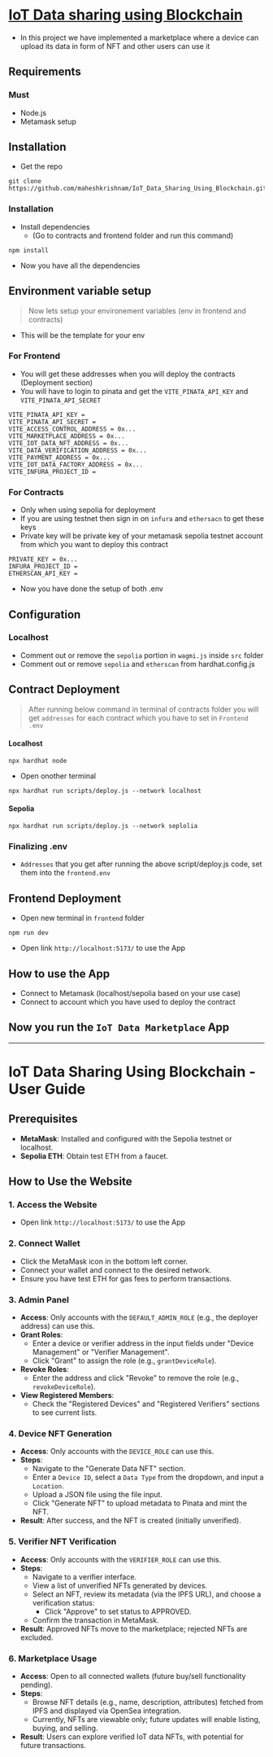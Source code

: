 # [IoT Data sharing using Blockchain](https://iot-marketplace.onrender.com)
- In this project we have implemented a marketplace where a device can upload its data in form of NFT and other users can use it

## Requirements
### Must
- Node.js
- Metamask setup


## Installation
- Get the repo
```
git clone https://github.com/maheshkrishnam/IoT_Data_Sharing_Using_Blockchain.git
```

### Installation
- Install dependencies
  - (Go to contracts and frontend folder and run this command)
```
npm install
```
- Now you have all the dependencies

## Environment variable setup
> Now lets setup your environement variables (env in frontend and contracts)
  - This will be the template for your env

### For Frontend
- You will get these addresses when you will deploy the contracts (Deployment section)
- You will have to login to pinata and get the `VITE_PINATA_API_KEY` and `VITE_PINATA_API_SECRET`
```
VITE_PINATA_API_KEY =
VITE_PINATA_API_SECRET =
VITE_ACCESS_CONTROL_ADDRESS = 0x...
VITE_MARKETPLACE_ADDRESS = 0x...
VITE_IOT_DATA_NFT_ADDRESS = 0x...
VITE_DATA_VERIFICATION_ADDRESS = 0x...
VITE_PAYMENT_ADDRESS = 0x...
VITE_IOT_DATA_FACTORY_ADDRESS = 0x...
VITE_INFURA_PROJECT_ID =
```

### For Contracts
- Only when using sepolia for deployment
- If you are using testnet then sign in on `infura` and `ethersacn` to get these keys
- Private key will be private key of your metamask sepolia testnet account from which you want to deploy this contract
```
PRIVATE_KEY = 0x...
INFURA_PROJECT_ID =
ETHERSCAN_API_KEY =
```

- Now you have done the setup of both .env

## Configuration
### Localhost
- Comment out or remove the `sepolia` portion in `wagmi.js` inside `src` folder
- Comment out or remove `sepolia` and `etherscan` from hardhat.config.js


## Contract Deployment
> After running below command in terminal of contracts folder you will get `addresses` for each contract which you have to set in `Frontend .env`
#### Localhost
```
npx hardhat node
```
- Open onother terminal

```
npx hardhat run scripts/deploy.js --network localhost
```

#### Sepolia
```
npx hardhat run scripts/deploy.js --network seplolia
```

### Finalizing .env
- `Addresses` that you get after running the above script/deploy.js code, set them into the `frontend.env`


## Frontend Deployment
- Open new terminal in `frontend` folder
```
npm run dev
```
- Open link `http://localhost:5173/` to use the App


## How to use the App

- Connect to Metamask (localhost/sepolia based on your use case)
- Connect to account which you have used to deploy the contract

## Now you run the `IoT Data Marketplace` App

---

# IoT Data Sharing Using Blockchain - User Guide

## Prerequisites
- **MetaMask**: Installed and configured with the Sepolia testnet or localhost.
- **Sepolia ETH**: Obtain test ETH from a faucet.

## How to Use the Website
### 1. Access the Website
- Open link `http://localhost:5173/` to use the App

### 2. Connect Wallet
- Click the MetaMask icon in the bottom left corner.
- Connect your wallet and connect to the desired network.
- Ensure you have test ETH for gas fees to perform transactions.

### 3. Admin Panel
- **Access**: Only accounts with the `DEFAULT_ADMIN_ROLE` (e.g., the deployer address) can use this.
- **Grant Roles**:
  - Enter a device or verifier address in the input fields under "Device Management" or "Verifier Management".
  - Click "Grant" to assign the role (e.g., `grantDeviceRole`).
- **Revoke Roles**:
  - Enter the address and click "Revoke" to remove the role (e.g., `revokeDeviceRole`).
- **View Registered Members**:
  - Check the "Registered Devices" and "Registered Verifiers" sections to see current lists.

### 4. Device NFT Generation
- **Access**: Only accounts with the `DEVICE_ROLE` can use this.
- **Steps**:
  - Navigate to the "Generate Data NFT" section.
  - Enter a `Device ID`, select a `Data Type` from the dropdown, and input a `Location`.
  - Upload a JSON file using the file input.
  - Click "Generate NFT" to upload metadata to Pinata and mint the NFT.
- **Result**: After success, and the NFT is created (initially unverified).

### 5. Verifier NFT Verification
- **Access**: Only accounts with the `VERIFIER_ROLE` can use this.
- **Steps**:
  - Navigate to a verifier interface.
  - View a list of unverified NFTs generated by devices.
  - Select an NFT, review its metadata (via the IPFS URL), and choose a verification status:
    - Click "Approve" to set status to APPROVED.
  - Confirm the transaction in MetaMask.
- **Result**: Approved NFTs move to the marketplace; rejected NFTs are excluded.

### 6. Marketplace Usage
- **Access**: Open to all connected wallets (future buy/sell functionality pending).
- **Steps**:
  - Browse NFT details (e.g., name, description, attributes) fetched from IPFS and displayed via OpenSea integration.
  - Currently, NFTs are viewable only; future updates will enable listing, buying, and selling.
- **Result**: Users can explore verified IoT data NFTs, with potential for future transactions.
